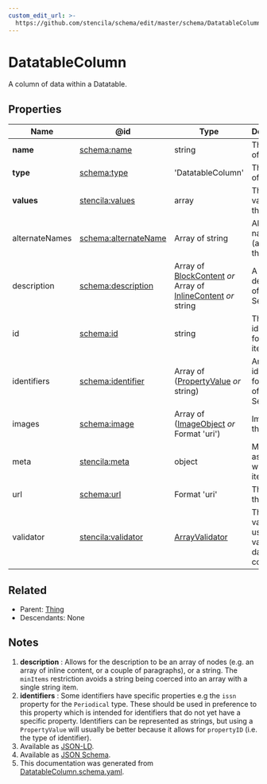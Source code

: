 ```yaml
---
custom_edit_url: >-
  https://github.com/stencila/schema/edit/master/schema/DatatableColumn.schema.yaml
---
```


# DatatableColumn

A column of data within a Datatable.

## Properties

| Name           | @id                                                             | Type                                                                                                                   | Description                                                         | Inherited from                                |
| -------------- | --------------------------------------------------------------- | ---------------------------------------------------------------------------------------------------------------------- | ------------------------------------------------------------------- | --------------------------------------------- |
| **name**       | [schema:name](https://schema.org/name)                          | string                                                                                                                 | The name of the item.                                               | [Thing](../other/Thing.md)                    |
| **type**       | [schema:type](https://schema.org/type)                          | 'DatatableColumn'                                                                                                      | The name of the type.                                               | [Entity](../other/Entity.md)                  |
| **values**     | [stencila:values](https://schema.stenci.la/values.jsonld)       | array                                                                                                                  | The data values of the column.                                      | [DatatableColumn](../data/DatatableColumn.md) |
| alternateNames | [schema:alternateName](https://schema.org/alternateName)        | Array of string                                                                                                        | Alternate names (aliases) for the item.                             | [Thing](../other/Thing.md)                    |
| description    | [schema:description](https://schema.org/description)            | Array of [BlockContent](../prose/BlockContent.md) _or_ Array of [InlineContent](../prose/InlineContent.md) _or_ string | A description of the item. See note [1](#notes).                    | [Thing](../other/Thing.md)                    |
| id             | [schema:id](https://schema.org/id)                              | string                                                                                                                 | The identifier for this item.                                       | [Entity](../other/Entity.md)                  |
| identifiers    | [schema:identifier](https://schema.org/identifier)              | Array of ([PropertyValue](../other/PropertyValue.md) _or_ string)                                                      | Any kind of identifier for any kind of Thing. See note [2](#notes). | [Thing](../other/Thing.md)                    |
| images         | [schema:image](https://schema.org/image)                        | Array of ([ImageObject](../media/ImageObject.md) _or_ Format 'uri')                                                    | Images of the item.                                                 | [Thing](../other/Thing.md)                    |
| meta           | [stencila:meta](https://schema.stenci.la/meta.jsonld)           | object                                                                                                                 | Metadata associated with this item.                                 | [Entity](../other/Entity.md)                  |
| url            | [schema:url](https://schema.org/url)                            | Format 'uri'                                                                                                           | The URL of the item.                                                | [Thing](../other/Thing.md)                    |
| validator      | [stencila:validator](https://schema.stenci.la/validator.jsonld) | [ArrayValidator](../data/ArrayValidator.md)                                                                            | The validator to use to validate data in the column.                | [DatatableColumn](../data/DatatableColumn.md) |

## Related

-   Parent: [Thing](../other/Thing.md)
-   Descendants: None

## Notes

1.  **description** : Allows for the description to be an array of nodes (e.g. an array of inline content, or a couple of paragraphs), or a string. The `minItems` restriction avoids a string being coerced into an array with a single string item.
2.  **identifiers** : Some identifiers have specific properties e.g the `issn` property for the `Periodical` type. These should be used in preference to this property which is intended for identifiers that do not yet have a specific property. Identifiers can be represented as strings, but using a `PropertyValue` will usually be better because it allows for `propertyID` (i.e. the type of identifier).
3.  Available as [JSON-LD](https://schema.stenci.la/DatatableColumn.jsonld).
4.  Available as [JSON Schema](https://schema.stenci.la/v1/DatatableColumn.schema.json).
5.  This documentation was generated from [DatatableColumn.schema.yaml](https://github.com/stencila/schema/blob/master/schema/DatatableColumn.schema.yaml).
